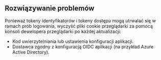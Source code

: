 ## <a name="troubleshoot"></a>Rozwiązywanie problemów

Ponieważ tokeny identyfikatorów i tokeny dostępu mogą utrwalać się w ramach prób logowania, wyczyść pliki cookie przeglądarki za pomocą konsoli dewelopera przeglądarki po każdej aktualizacji:

* Kod uwierzytelniania lub ustawienia konfiguracji aplikacji.
* Dostawca zgodny z konfiguracją OIDC aplikacji (na przykład Azure Active Directory).
